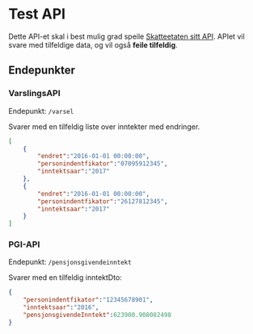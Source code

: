 Test API
=========

Dette API-et skal i best mulig grad speile [Skatteetaten sitt API](https://skatteetaten.github.io/datasamarbeid-api-dokumentasjon/reference_pgi.html).
APIet vil svare med tilfeldige data, og vil også **feile tilfeldig**.

## Endepunkter

### VarslingsAPI

Endepunkt: `/varsel`

Svarer med en tilfeldig liste over inntekter med endringer.

```json
[
	{
		"endret":"2016-01-01 00:00:00",
		"personindentfikator":"07095912345",
		"inntektsaar":"2017"
	},
	{
		"endret":"2016-01-01 00:00:00",
		"personindentfikator":"26127812345",
		"inntektsaar":"2017"
	}
]
```

### PGI-API

Endepunkt: `/pensjonsgivendeinntekt`

Svarer med en tilfeldig inntektDto:

```json
{
	"personindentfikator":"12345678901",
	"inntektsaar":"2016",
	"pensjonsgivendeInntekt":623900.908082498
}
```